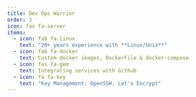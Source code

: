 ```yaml
---
title: Dev Ops Warrior
order: 3
icon: fas fa-server
items:
  - icon: fab fa-linux
    text: "20+ years experience with **Linux/Unix**"
  - icon: fab fa-docker
    text: Custom docker images, DockerFile & docker-compose
  - icon: fas fa-gem
    text: Integrating services with Github
  - icon: fa fa-key
    text: "Key Management: OpenSSH, Let's Encrypt"
---
```

